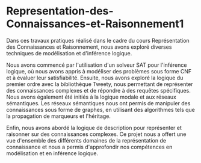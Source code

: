 # Representation-des-Connaissances-et-Raisonnement1


Dans ces travaux pratiques réalisé dans le cadre du cours Représentation des Connaissances et Raisonnement, nous avons exploré diverses techniques de modélisation et d'inférence logique.

Nous avons commencé par l'utilisation d'un solveur SAT pour l'inférence logique, où nous avons appris à modéliser des problèmes sous forme CNF et à évaluer leur satisfiabilité. Ensuite, nous avons exploré la logique du premier ordre avec la bibliothèque Tweety, nous permettant
de représenter des connaissances complexes et de répondre à des requêtes spécifiques. Nous
avons également été initiés à la logique modale et aux réseaux sémantiques. Les réseaux
sémantiques nous ont permis de manipuler des connaissances sous forme de graphes, en
utilisant des algorithmes tels que la propagation de marqueurs et l'héritage. 

Enfin, nous avons abordé la logique de description pour représenter et raisonner sur des connaissances complexes. Ce projet nous a offert une vue d'ensemble des différents domaines de la représentation de connaissance et nous a permis d'approfondir nos compétences en modélisation et en inférence logique.
